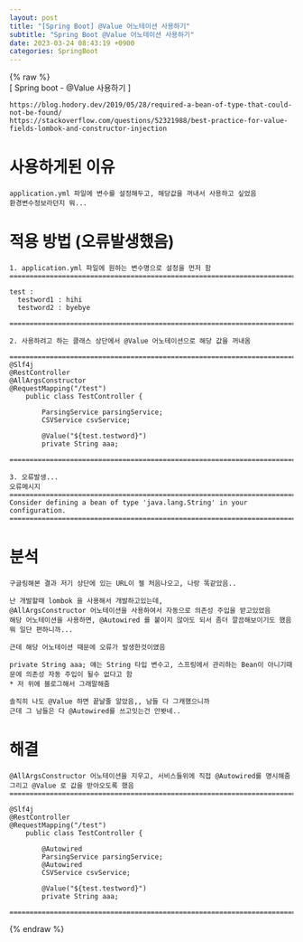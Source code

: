 ```yaml
---  
layout: post  
title: "[Spring Boot] @Value 어노테이션 사용하기"  
subtitle: "Spring Boot @Value 어노테이션 사용하기"  
date: 2023-03-24 08:43:19 +0900  
categories: SpringBoot  
---  
```

{% raw %}  
[ Spring boot - @Value 사용하기 ]  
  
	https://blog.hodory.dev/2019/05/28/required-a-bean-of-type-that-could-not-be-found/  
	https://stackoverflow.com/questions/52321988/best-practice-for-value-fields-lombok-and-constructor-injection  
  
# 사용하게된 이유  
	application.yml 파일에 변수를 설정해두고, 해당값을 꺼내서 사용하고 싶었음  
	환경변수정보라던지 뭐...  
  
# 적용 방법 (오류발생했음)  
  
	1. application.yml 파일에 원하는 변수명으로 설정을 먼저 함  
	=================================================================================================================  
  
	test :  
	  testword1 : hihi  
	  testword2 : byebye  
  
	=================================================================================================================  
  
	2. 사용하려고 하는 클래스 상단에서 @Value 어노테이션으로 해당 값을 꺼내옴  
  
	=================================================================================================================  
	@Slf4j  
	@RestController  
	@AllArgsConstructor  
	@RequestMapping("/test")  
		public class TestController {  
  
			ParsingService parsingService;  
			CSVService csvService;  
  
			@Value("${test.testword}")  
			private String aaa;  
  
	=================================================================================================================  
  
	3. 오류발생...  
	오류메시지  
	=================================================================================================================  
	Consider defining a bean of type 'java.lang.String' in your configuration.  
	=================================================================================================================  
  
# 분석  
	구글링해본 결과 저기 상단에 있는 URL이 젤 처음나오고, 나랑 똑같았음..  
  
	난 개발할때 lombok 을 사용해서 개발하고있는데,  
	@AllArgsConstructor 어노테이션을 사용하여서 자동으로 의존성 주입을 받고있었음  
	해당 어노테이션을 사용하면, @Autowired 를 붙이지 않아도 되서 좀더 깔끔해보이기도 했음  
	뭐 일단 편하니까...  
  
	근데 해당 어노테이션 때문에 오류가 발생한것이였음  
  
	private String aaa; 얘는 String 타입 변수고, 스프링에서 관리하는 Bean이 아니기때문에 의존성 자동 주입이 될수 없다고 함  
	* 저 위에 블로그해서 그래말해줌  
  
	솔직히 나도 @Value 하면 끝날줄 알았음,, 남들 다 그캐했으니까  
	근데 그 남들은 다 @Autowired를 쓰고잇는건 안봣네..  
  
# 해결  
	@AllArgsConstructor 어노테이션을 지우고, 서비스들위에 직접 @Autowired를 명시해줌  
	그리고 @Value 로 값을 받아오도록 했음  
	=================================================================================================================  
  
	@Slf4j  
	@RestController  
	@RequestMapping("/test")  
		public class TestController {  
  
			@Autowired  
			ParsingService parsingService;  
			@Autowired  
			CSVService csvService;  
  
			@Value("${test.testword}")  
			private String aaa;  
  
	=================================================================================================================  
  
{% endraw %}